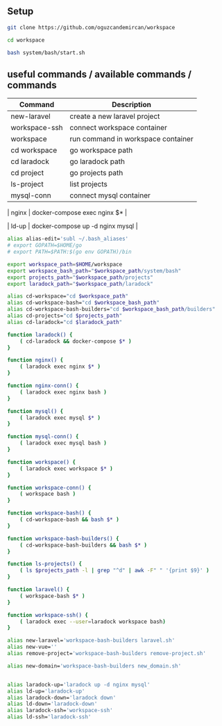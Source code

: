 ## Setup

```bash
git clone https://github.com/oguzcandemircan/workspace 

cd workspace 

bash system/bash/start.sh
```

## useful commands / available commands / commands

| Command       | Description |
| ------------- |-------------|
| new-laravel | create a new laravel project |
| workspace-ssh | connect workspace container |
| workspace | run command in workspace container |
| cd workspace | go workspace path |
| cd laradock  | go laradock path |
| cd project   | go projects path |
| ls-project   | list projects |
| mysql-conn   | connect mysql container |

| nginx        | docker-compose exec nginx $* |

| ld-up | docker-compose up -d nginx mysql |



```bash
alias alias-edit='subl ~/.bash_aliases'
# export GOPATH=$HOME/go
# export PATH=$PATH:$(go env GOPATH)/bin

export workspace_path=$HOME/workspace
export workspace_bash_path="$workspace_path/system/bash"
export projects_path="$workspace_path/projects"
export laradock_path="$workspace_path/laradock"

alias cd-workspace="cd $workspace_path"
alias cd-workspace-bash="cd $workspace_bash_path"
alias cd-workspace-bash-builders="cd $workspace_bash_path/builders"
alias cd-projects="cd $projects_path"
alias cd-laradock="cd $laradock_path"

function laradock() {
    ( cd-laradock && docker-compose $* )
}

function nginx() {
    ( laradock exec nginx $* )
}

function nginx-conn() {
    ( laradock exec nginx bash )
}

function mysql() {
    ( laradock exec mysql $* )
}

function mysql-conn() {
    ( laradock exec mysql bash )
}

function workspace() {
	( laradock exec workspace $* )
}

function workspace-conn() {
	( workspace bash )
}

function workspace-bash() {
    ( cd-workspace-bash && bash $* )
}

function workspace-bash-builders() {
    ( cd-workspace-bash-builders && bash $* )
}

function ls-projects() {
	( ls $projects_path -l | grep "^d" | awk -F" " '{print $9}' )
}

function laravel() {
	( workspace-bash $* )
}

function workspace-ssh() {
    ( laradock exec --user=laradock workspace bash)
}

alias new-laravel='workspace-bash-builders laravel.sh'
alias new-vue=''
alias remove-project='workspace-bash-builders remove-project.sh'

alias new-domain='workspace-bash-builders new_domain.sh'


alias laradock-up='laradock up -d nginx mysql'
alias ld-up='laradock-up'
alias laradock-down='laradock down'
alias ld-down='laradock-down'
alias laradock-ssh='workspace-ssh'
alias ld-ssh='laradock-ssh'

```
